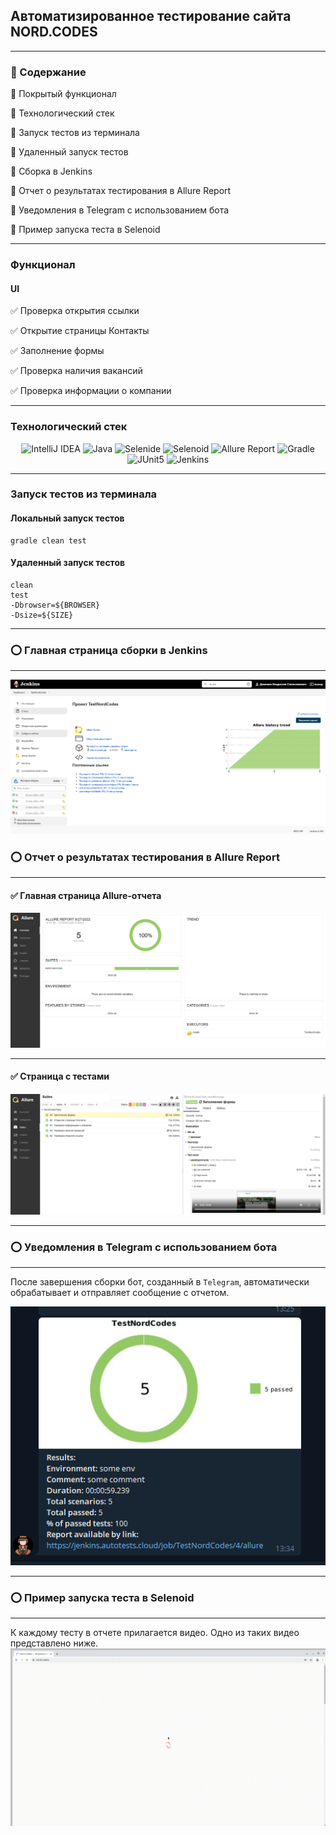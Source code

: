 ## Автоматизированное тестирование сайта NORD.CODES
____
### :large_blue_circle: Содержание
:wrench: Покрытый функционал

:wrench: Технологический стек

:wrench: Запуск тестов из терминала

:wrench: Удаленный запуск тестов

:wrench: Сборка в Jenkins

:wrench: Отчет о результатах тестирования в Allure Report

:wrench: Уведомления в Telegram с использованием бота

:wrench: Пример запуска теста в Selenoid
____
### Функционал
#### UI
:white_check_mark: Проверка открытия ссылки

:white_check_mark: Открытие страницы Контакты

:white_check_mark: Заполнение формы

:white_check_mark: Проверка наличия вакансий

:white_check_mark: Проверка информации о компании
____    
### Технологический стек

<p align="center">
<img width="6%" title="IntelliJ IDEA" src="https://starchenkov.pro/qa-guru/img/skills/Intelij_IDEA.svg">
<img width="6%" title="Java" src="https://starchenkov.pro/qa-guru/img/skills/Java.svg">
<img width="6%" title="Selenide" src="https://starchenkov.pro/qa-guru/img/skills/Selenide.svg">
<img width="6%" title="Selenoid" src="https://starchenkov.pro/qa-guru/img/skills/Selenoid.svg">
<img width="6%" title="Allure Report" src="https://starchenkov.pro/qa-guru/img/skills/Allure_Report.svg">
<img width="6%" title="Gradle" src="https://starchenkov.pro/qa-guru/img/skills/Gradle.svg">
<img width="6%" title="JUnit5" src="https://starchenkov.pro/qa-guru/img/skills/JUnit5.svg">
<img width="6%" title="Jenkins" src="https://starchenkov.pro/qa-guru/img/skills/Jenkins.svg">
</p>

____
### Запуск тестов из терминала
#### Локальный запуск тестов

```
gradle clean test
```

#### Удаленный запуск тестов
```
clean
test
-Dbrowser=${BROWSER}
-Dsize=${SIZE}
```
____

### :o: Главная страница сборки в Jenkins
____
![](src/test/resources/img/1.png)
### :o: Отчет о результатах тестирования в Allure Report
____
#### :white_check_mark: Главная страница Allure-отчета
![](src/test/resources/img/2.png)
____
#### :white_check_mark: Страница с тестами
![](src/test/resources/img/3.png)
____
### :o: Уведомления в Telegram с использованием бота 
____
После завершения сборки бот, созданный в `Telegram`, автоматически обрабатывает и отправляет сообщение с отчетом.

![](src/test/resources/img/4.png)
____
### :o: Пример запуска теста в Selenoid
____
К каждому тесту в отчете прилагается видео. Одно из таких видео представлено ниже.
![](src/test/resources/img/5.gif)